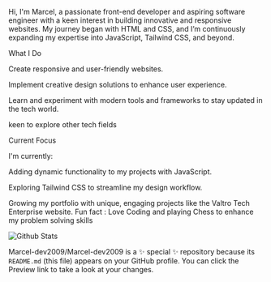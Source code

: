 Hi, I'm Marcel, a passionate front-end developer and aspiring software engineer with a keen interest in building innovative and responsive websites. My journey began with HTML and CSS, and I’m continuously expanding my expertise into JavaScript, Tailwind CSS, and beyond.

What I Do

Create responsive and user-friendly websites.

Implement creative design solutions to enhance user experience.

Learn and experiment with modern tools and frameworks to stay updated in the tech world.

keen to explore other tech fields 


Current Focus

I'm currently:

Adding dynamic functionality to my projects with JavaScript.

Exploring Tailwind CSS to streamline my design workflow.

Growing my portfolio with unique, engaging projects like the Valtro Tech Enterprise website.
  Fun fact : Love Coding and playing Chess to enhance my problem solving skills 

  ![Github Stats](https://github-readme-stats.vercel.app/api?Marcel-dev2009=your-username&show_icons=true&theme=radical)
  
Marcel-dev2009/Marcel-dev2009 is a ✨ special ✨ repository because its `README.md` (this file) appears on your GitHub profile.
You can click the Preview link to take a look at your changes.

